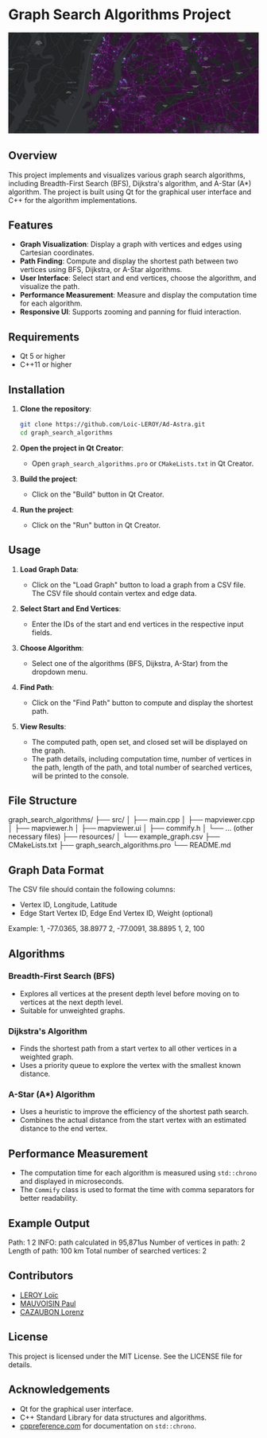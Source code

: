 # Graph Search Algorithms Project

![Banner](Info/Assets/Banner-2.png)

## Overview
This project implements and visualizes various graph search algorithms, including Breadth-First Search (BFS), Dijkstra's algorithm, and A-Star (A*) algorithm. The project is built using Qt for the graphical user interface and C++ for the algorithm implementations.

## Features
- **Graph Visualization**: Display a graph with vertices and edges using Cartesian coordinates.
- **Path Finding**: Compute and display the shortest path between two vertices using BFS, Dijkstra, or A-Star algorithms.
- **User Interface**: Select start and end vertices, choose the algorithm, and visualize the path.
- **Performance Measurement**: Measure and display the computation time for each algorithm.
- **Responsive UI**: Supports zooming and panning for fluid interaction.

## Requirements
- Qt 5 or higher
- C++11 or higher

## Installation
1. **Clone the repository**:
    ```sh
    git clone https://github.com/Loic-LEROY/Ad-Astra.git
    cd graph_search_algorithms
    ```

2. **Open the project in Qt Creator**:
    - Open `graph_search_algorithms.pro` or `CMakeLists.txt` in Qt Creator.

3. **Build the project**:
    - Click on the "Build" button in Qt Creator.

4. **Run the project**:
    - Click on the "Run" button in Qt Creator.

## Usage
1. **Load Graph Data**:
    - Click on the "Load Graph" button to load a graph from a CSV file. The CSV file should contain vertex and edge data.

2. **Select Start and End Vertices**:
    - Enter the IDs of the start and end vertices in the respective input fields.

3. **Choose Algorithm**:
    - Select one of the algorithms (BFS, Dijkstra, A-Star) from the dropdown menu.

4. **Find Path**:
    - Click on the "Find Path" button to compute and display the shortest path.

5. **View Results**:
    - The computed path, open set, and closed set will be displayed on the graph.
    - The path details, including computation time, number of vertices in the path, length of the path, and total number of searched vertices, will be printed to the console.

## File Structure
graph_search_algorithms/ ├── src/ │ ├── main.cpp │ ├── mapviewer.cpp │ ├── mapviewer.h │ ├── mapviewer.ui │ ├── commify.h │ └── ... (other necessary files) ├── resources/ │ └── example_graph.csv ├── CMakeLists.txt ├── graph_search_algorithms.pro └── README.md


## Graph Data Format
The CSV file should contain the following columns:
- Vertex ID, Longitude, Latitude
- Edge Start Vertex ID, Edge End Vertex ID, Weight (optional)

Example:
1, -77.0365, 38.8977 2, -77.0091, 38.8895 1, 2, 100


## Algorithms
### Breadth-First Search (BFS)
- Explores all vertices at the present depth level before moving on to vertices at the next depth level.
- Suitable for unweighted graphs.

### Dijkstra's Algorithm
- Finds the shortest path from a start vertex to all other vertices in a weighted graph.
- Uses a priority queue to explore the vertex with the smallest known distance.

### A-Star (A*) Algorithm
- Uses a heuristic to improve the efficiency of the shortest path search.
- Combines the actual distance from the start vertex with an estimated distance to the end vertex.

## Performance Measurement
- The computation time for each algorithm is measured using `std::chrono` and displayed in microseconds.
- The `Commify` class is used to format the time with comma separators for better readability.

## Example Output
Path: 1 2 INFO: path calculated in 95,871us Number of vertices in path: 2 Length of path: 100 km Total number of searched vertices: 2


## Contributors
- [LEROY Loïc](https://github.com/Loic-LEROY)
- [MAUVOISIN Paul](https://github.com/Loic-LEROY)
- [CAZAUBON Lorenz](https://github.com/Templatew)

## License
This project is licensed under the MIT License. See the LICENSE file for details.

## Acknowledgements
- Qt for the graphical user interface.
- C++ Standard Library for data structures and algorithms.
- [cppreference.com](http://en.cppreference.com/w/cpp/chrono) for documentation on `std::chrono`.
